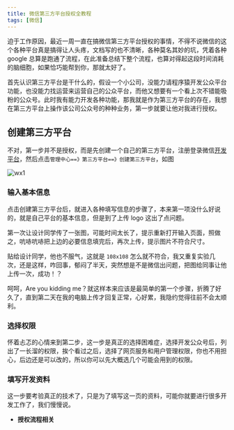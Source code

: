 ```yaml
---
title: 微信第三方平台授权全教程
tags: [微信]
---
```


迫于工作原因，最近一周一直在搞微信第三方平台授权的事情，不得不说微信的这个各种平台真是搞得让人头疼，文档写的也不清晰，各种莫名其妙的坑，凭着各种 google 总算是跑通了流程，在此准备总结下整个流程，也算对得起这段时间消耗的脑细胞，如果恰巧能帮到你，那就太好了。
<!-- more --><!-- toc -->
首先认识第三方平台是干什么的，假设一个小公司，没能力请程序猿开发公众平台功能，也没能力找运营来运营自己的公众平台，而他又想要有一个看上次不错能吸粉的公众号。此时我有能力开发各种功能，那我就是作为第三方平台的存在，我想在第三方平台上操作该公司公众号的种种业务，第一步就要让他对我进行授权。

## 创建第三方平台

不对，第一步并不是授权，而是先创建一个自己的第三方平台，注册登录微信[开发平台](https://open.weixin.qq.com/)，然后点击`管理中心==》第三方平台==》创建第三方平台`，如图

![wx1](https://wxnacy-img.oss-cn-beijing.aliyuncs.com/upload/2018/wxo1.jpeg)

### 输入基本信息

点击创建第三方平台后，就进入各种填写信息的步骤了，本来第一项没什么好说的，就是自己平台的基本信息，但是到了上传 logo 这出了点问题。

第一次让设计同学传了一张图，可能时间太长了，提示重新打开输入页面，照做之，吭哧吭哧把上边的必要信息填完后，再次上传，提示图片不符合尺寸。

贴给设计同学，他也不服气，这就是 `108x108` 怎么就不符合，我又重复实验几次，还是这样，咋回事，郁闷了半天，突然想是不是微信出问题，把图给同事让他上传一次，成功！？

呵呵，Are you kidding me？就这样本来应该是最简单的第一个步骤，折腾了好久了，直到第二天在我的电脑上传才回复正常，心好累，我隐约觉得往前不会太顺利。

### 选择权限

怀着忐忑的心情来到第二步，这一步是真正的选择困难症，选择开发公众号后，列出了一长溜的权限，挨个看过之后，选择了网页服务和用户管理权限，你也不用担心，后边还是可以改的，所以你可以先大概选几个可能会用到的权限。

### 填写开发资料

这一步要考验真正的技术了，只是为了填写这一页的资料，可能你就要进行很多开发工作了，我们慢慢说。

- **授权流程相关**


